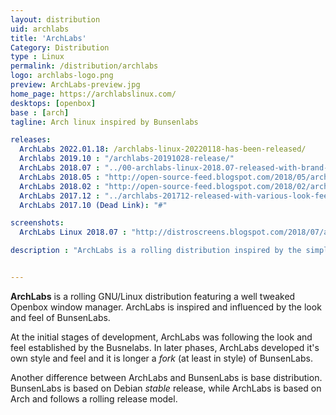 ```yaml
---
layout: distribution
uid: archlabs
title: 'ArchLabs'
Category: Distribution
type : Linux
permalink: /distribution/archlabs
logo: archlabs-logo.png
preview: ArchLabs-preview.jpg
home_page: https://archlabslinux.com/
desktops: [openbox]
base : [arch]
tagline: Arch linux inspired by Bunsenlabs

releases:
  ArchLabs 2022.01.18: /archlabs-linux-20220118-has-been-released/
  Archlabs 2019.10 : "/archlabs-20191028-release/"
  ArchLabs 2018.07 : "../00-archlabs-linux-2018.07-released-with-brand-new-dark-theme/"
  ArchLabs 2018.05 : "http://open-source-feed.blogspot.com/2018/05/archlabs-201805-released-with-more.html"
  ArchLabs 2018.02 : "http://open-source-feed.blogspot.com/2018/02/archlabs-201802-released-with.html"
  ArchLabs 2017.12 : "../archlabs-201712-released-with-various-look-feel-improvements/"
  ArchLabs 2017.10 (Dead Link): "#"

screenshots:
  ArchLabs Linux 2018.07 : "http://distroscreens.blogspot.com/2018/07/archlabs-linux-201807-screenshots.html"

description : "ArchLabs is a rolling distribution inspired by the simplicity and look and feel of Bunsenlabs, another operating system based on Debian with Openbox window manager"


---
```


**ArchLabs** is a rolling GNU/Linux distribution featuring a well tweaked Openbox window manager. ArchLabs is inspired and influenced by the look and feel of BunsenLabs.

At the initial stages of development, ArchLabs was following the look and feel established by the Busnelabs. In later phases, ArchLabs developed it's own style and feel and it is longer a *fork* (at least in style) of BunsenLabs.

Another difference between ArchLabs and BunsenLabs is base distribution. BunsenLabs is based on Debian *stable* release, while ArchLabs is based on Arch and follows a rolling release model.